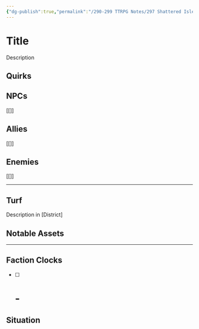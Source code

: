 ```yaml
---
{"dg-publish":true,"permalink":"/290-299 TTRPG Notes/297 Shattered Isles/19 Factions/Rodian Delegation/"}
---
```



# Title

Description

## Quirks

## NPCs

[[]]

## Allies

[[]]

## Enemies

[[]]

****

## Turf

Description in [District]

## Notable Assets

****

## Faction Clocks

- [ ] # - 

## Situation